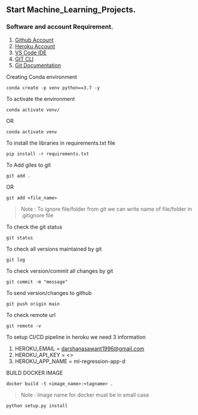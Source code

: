 ## Start Machine_Learning_Projects.

### Software and account Requirement.

1. [Github Account](https://github.com/)
2. [Heroku Account](https://dashboard.heroku.com/login)
3. [VS Code IDE](https://code.visualstudio.com/download)
4. [GIT CLI](https://git-scm.com/downloads)
5. [Git Documentation](https://git-scm.com/docs/gittutorial)


Creating Conda environment
```
conda create -p venv python==3.7 -y
```

To activate the environment
```
conda activate venv/
```
OR
```
conda activate venv
```

To install the libraries in requirements.txt file
```
pip install -r requirements.txt
```

To Add giles to git
```
git add .
```

OR
```
git add <file_name>
```

> Note : To ignore file/folder from git we can write name of file/folder in .gitignore file

To check the git status
```
git status
```

To check all versions maintained by git
```
git log
```

To check version/commit all changes by git
```
git commit -m "message"
```

To send version/changes to github
```
git push origin main
```

To check remote url
```
git remote -v
```

To setup CI/CD pipeline in heroku we need 3 information

1. HEROKU_EMAIL = darshanasawant1996@gmail.com
2. HEROKU_API_KEY = <>
3. HEROKU_APP_NAME = ml-regression-app-d

BUILD DOCKER IMAGE
```
docker build -t <image_name>:<tagname> .
```

> Note : Image name for docker must be in small case


```
python setup.py install
```
